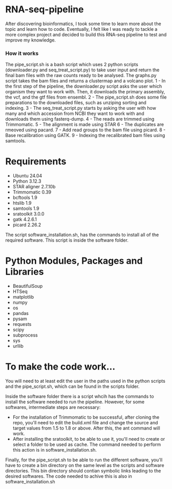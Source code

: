 # RNA-seq-pipeline
After discovering bioinformatics, I took some time to learn more about the topic and learn how to code. Eventually, I felt like I was ready to tackle a more complex project and decided to build this RNA-seq pipeline to test and improve my knowledge.
### How it works
The pipe_script.sh is a bash script which uses 2 python scripts (downloader.py and seq_treat_script.py) to take user input and return the final bam files with the raw counts ready to be analysed. The graphs.py script takes the bam files and returns a clustermap and a volcano plot.
1 - In the first step of the pipeline, the downloader.py script asks the user which organism they want to work with. Then, it downloads the primary assembly, the vcf, and the gtf files from ensembl.
2 - The pipe_script.sh does some file preparations to the downloaded files, such as unziping sorting and indexing.
3 - The seq_treat_script.py starts by asking the user with how many and which accession from NCBI they want to work with and downloads them using fasterq-dump.
4 - The reads are trimmed using Trimmomatic.
5 - The alignment is made using STAR
6 - The duplicates are rmeoved using pacard.
7 - Add read groups to the bam file using picard.
8 - Base recalibration using GATK.
9 - Indexing the recalibrated bam files using samtools.

# Requirements
* Ubuntu 24.04
* Python 3.12.3
* STAR aligner 2.7.10b
* Trimmomatic 0.39
* bcftools 1.9
* htslib 1.9
* samtools 1.9
* sratoolkit 3.0.0
* gatk 4.2.6.1
* picard 2.26.2

The script software_installation.sh, has the commands to install all of the required software. This script is inside the software folder.

# Python Modules, Packages and Libraries
* BeautifulSoup
* HTSeq
* matplotlib
* numpy
* os
* pandas
* pysam
* requests
* scipy
* subprocess
* sys
* urllib

# To make the code work...
You will need to at least edit the user in the paths used in the python scripts and the pipe_script.sh, which can be found in the scripts folder.

Inside the software folder there is a script whcih has the commands to install the software needed to run the pipeline. However, for some softwares, intermediate steps are necessary:
* For the installation of Trimmomatic to be successful, after cloning the repo, you'll need to edit the build.xml file and change the source and target values from 1.5 to 1.8 or above. After this, the ant command will work.
* After installing the sratoolkit, to be able to use it, you'll need to create or select a folder to be used as cache. The command needed to perform this action is in software_installation.sh.

Finally, for the pipe_script.sh to be able to run the different software, you'll have to create a bin directory on the same level as the scripts and software directories. This bin directory should contian symbolic links leading to the desired softwares. The code needed to achive this is also in software_installation.sh




